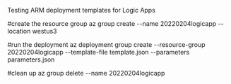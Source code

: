 Testing ARM deployment templates for Logic Apps

#create the resource group
az group create --name 20220204logicapp --location westus3

#run the deployment
az deployment group create --resource-group 20220204logicapp --template-file template.json --parameters parameters.json


#clean up
az group delete --name 20220204logicapp